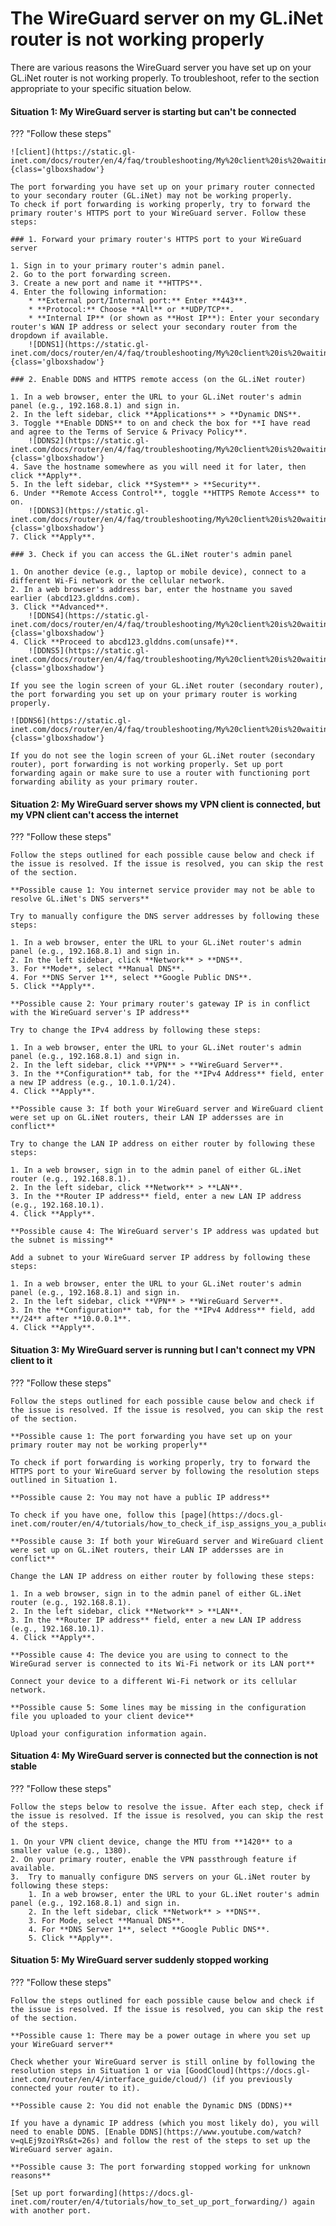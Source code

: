 # The WireGuard server on my GL.iNet router is not working properly

There are various reasons the WireGuard server you have set up on your GL.iNet router is not working properly. To troubleshoot, refer to the section appropriate to your specific situation below. 

#### Situation 1: My WireGuard server is starting but can't be connected

??? "Follow these steps"

    ![client](https://static.gl-inet.com/docs/router/en/4/faq/troubleshooting/My%20client%20is%20waiting/client.jpg){class='glboxshadow'}

    The port forwarding you have set up on your primary router connected to your secondary router (GL.iNet) may not be working properly. 
    To check if port forwarding is working properly, try to forward the primary router's HTTPS port to your WireGuard server. Follow these steps: 

    ### 1. Forward your primary router's HTTPS port to your WireGuard server

    1. Sign in to your primary router's admin panel. 
    2. Go to the port forwarding screen. 
    3. Create a new port and name it **HTTPS**. 
    4. Enter the following information:
        * **External port/Internal port:** Enter **443**. 
        * **Protocol:** Choose **All** or **UDP/TCP**.
        * **Internal IP** (or shown as **Host IP**): Enter your secondary router's WAN IP address or select your secondary router from the dropdown if available.
        ![DDNS1](https://static.gl-inet.com/docs/router/en/4/faq/troubleshooting/My%20client%20is%20waiting/DDNS1.jpg){class='glboxshadow'}

    ### 2. Enable DDNS and HTTPS remote access (on the GL.iNet router)

    1. In a web browser, enter the URL to your GL.iNet router's admin panel (e.g., 192.168.8.1) and sign in.
    2. In the left sidebar, click **Applications** > **Dynamic DNS**. 
    3. Toggle **Enable DDNS** to on and check the box for **I have read and agree to the Terms of Service & Privacy Policy**. 
        ![DDNS2](https://static.gl-inet.com/docs/router/en/4/faq/troubleshooting/My%20client%20is%20waiting/DDNS2.jpg){class='glboxshadow'}
    4. Save the hostname somewhere as you will need it for later, then click **Apply**. 
    5. In the left sidebar, click **System** > **Security**. 
    6. Under **Remote Access Control**, toggle **HTTPS Remote Access** to on.  
        ![DDNS3](https://static.gl-inet.com/docs/router/en/4/faq/troubleshooting/My%20client%20is%20waiting/DDNS3.jpg){class='glboxshadow'}
    7. Click **Apply**. 

    ### 3. Check if you can access the GL.iNet router's admin panel 

    1. On another device (e.g., laptop or mobile device), connect to a different Wi-Fi network or the cellular network. 
    2. In a web browser's address bar, enter the hostname you saved earlier (abcd123.glddns.com). 
    3. Click **Advanced**. 
        ![DDNS4](https://static.gl-inet.com/docs/router/en/4/faq/troubleshooting/My%20client%20is%20waiting/DDNS4.jpg){class='glboxshadow'}
    4. Click **Proceed to abcd123.glddns.com(unsafe)**. 
        ![DDNS5](https://static.gl-inet.com/docs/router/en/4/faq/troubleshooting/My%20client%20is%20waiting/DDNS5.jpg){class='glboxshadow'}

    If you see the login screen of your GL.iNet router (secondary router), the port forwarding you set up on your primary router is working properly.

    ![DDNS6](https://static.gl-inet.com/docs/router/en/4/faq/troubleshooting/My%20client%20is%20waiting/DDNS6.jpg){class='glboxshadow'}

    If you do not see the login screen of your GL.iNet router (secondary router), port forwarding is not working properly. Set up port forwarding again or make sure to use a router with functioning port forwarding ability as your primary router. 

#### Situation 2: My WireGuard server shows my VPN client is connected, but my VPN client can't access the internet

??? "Follow these steps"

    Follow the steps outlined for each possible cause below and check if the issue is resolved. If the issue is resolved, you can skip the rest of the section. 

    **Possible cause 1: You internet service provider may not be able to resolve GL.iNet's DNS servers**

    Try to manually configure the DNS server addresses by following these steps: 

    1. In a web browser, enter the URL to your GL.iNet router's admin panel (e.g., 192.168.8.1) and sign in.
    2. In the left sidebar, click **Network** > **DNS**. 
    3. For **Mode**, select **Manual DNS**. 
    4. For **DNS Server 1**, select **Google Public DNS**. 
    5. Click **Apply**. 

    **Possible cause 2: Your primary router's gateway IP is in conflict with the WireGuard server's IP address**

    Try to change the IPv4 address by following these steps: 

    1. In a web browser, enter the URL to your GL.iNet router's admin panel (e.g., 192.168.8.1) and sign in.
    2. In the left sidebar, click **VPN** > **WireGuard Server**. 
    3. In the **Configuration** tab, for the **IPv4 Address** field, enter a new IP address (e.g., 10.1.0.1/24). 
    4. Click **Apply**. 

    **Possible cause 3: If both your WireGuard server and WireGuard client were set up on GL.iNet routers, their LAN IP addersses are in conflict**

    Try to change the LAN IP address on either router by following these steps:     

    1. In a web browser, sign in to the admin panel of either GL.iNet router (e.g., 192.168.8.1). 
    2. In the left sidebar, click **Network** > **LAN**. 
    3. In the **Router IP address** field, enter a new LAN IP address (e.g., 192.168.10.1). 
    4. Click **Apply**. 

    **Possible cause 4: The WireGuard server's IP address was updated but the subnet is missing**

    Add a subnet to your WireGuard server IP address by following these steps: 

    1. In a web browser, enter the URL to your GL.iNet router's admin panel (e.g., 192.168.8.1) and sign in.
    2. In the left sidebar, click **VPN** > **WireGuard Server**. 
    3. In the **Configuration** tab, for the **IPv4 Address** field, add **/24** after **10.0.0.1**. 
    4. Click **Apply**. 

#### Situation 3: My WireGuard server is running but I can't connect my VPN client to it

??? "Follow these steps"

    Follow the steps outlined for each possible cause below and check if the issue is resolved. If the issue is resolved, you can skip the rest of the section. 

    **Possible cause 1: The port forwarding you have set up on your primary router may not be working properly**

    To check if port forwarding is working properly, try to forward the HTTPS port to your WireGuard server by following the resolution steps outlined in Situation 1. 

    **Possible cause 2: You may not have a public IP address**

    To check if you have one, follow this [page](https://docs.gl-inet.com/router/en/4/tutorials/how_to_check_if_isp_assigns_you_a_public_ip_address/). 

    **Possible cause 3: If both your WireGuard server and WireGuard client were set up on GL.iNet routers, their LAN IP addersses are in conflict**

    Change the LAN IP address on either router by following these steps: 

    1. In a web browser, sign in to the admin panel of either GL.iNet router (e.g., 192.168.8.1). 
    2. In the left sidebar, click **Network** > **LAN**. 
    3. In the **Router IP address** field, enter a new LAN IP address (e.g., 192.168.10.1). 
    4. Click **Apply**. 

    **Possible cause 4: The device you are using to connect to the WireGurad server is connected to its Wi-Fi network or its LAN port** 

    Connect your device to a different Wi-Fi network or its cellular network. 

    **Possible cause 5: Some lines may be missing in the configuration file you uploaded to your client device**

    Upload your configuration information again. 

#### Situation 4: My WireGuard server is connected but the connection is not stable

??? "Follow these steps"

    Follow the steps below to resolve the issue. After each step, check if the issue is resolved. If the issue is resolved, you can skip the rest of the steps.

    1. On your VPN client device, change the MTU from **1420** to a smaller value (e.g., 1380).
    2. On your primary router, enable the VPN passthrough feature if available. 
    3.  Try to manually configure DNS servers on your GL.iNet router by following these steps: 
        1. In a web browser, enter the URL to your GL.iNet router's admin panel (e.g., 192.168.8.1) and sign in.
        2. In the left sidebar, click **Network** > **DNS**. 
        3. For Mode, select **Manual DNS**. 
        4. For **DNS Server 1**, select **Google Public DNS**. 
        5. Click **Apply**. 

#### Situation 5: My WireGuard server suddenly stopped working

??? "Follow these steps"

    Follow the steps outlined for each possible cause below and check if the issue is resolved. If the issue is resolved, you can skip the rest of the section. 

    **Possible cause 1: There may be a power outage in where you set up your WireGuard server**

    Check whether your WireGuard server is still online by following the resolution steps in Situation 1 or via [GoodCloud](https://docs.gl-inet.com/router/en/4/interface_guide/cloud/) (if you previously connected your router to it).

    **Possible cause 2: You did not enable the Dynamic DNS (DDNS)**

    If you have a dynamic IP address (which you most likely do), you will need to enable DDNS. [Enable DDNS](https://www.youtube.com/watch?v=qLEj9zoiYRs&t=26s) and follow the rest of the steps to set up the WireGuard server again. 

    **Possible cause 3: The port forwarding stopped working for unknown reasons**

    [Set up port forwarding](https://docs.gl-inet.com/router/en/4/tutorials/how_to_set_up_port_forwarding/) again with another port. 
